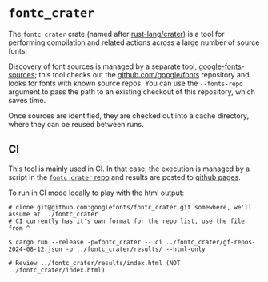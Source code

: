 # `fontc_crater`

The `fontc_crater` crate (named after [rust-lang/crater]) is a tool for
performing compilation and related actions across a large number of source
fonts.

Discovery of font sources is managed by a separate tool,
[google-fonts-sources][]; this tool checks out the
[github.com/google/fonts][google/fonts] repository and looks for fonts with
known source repos. You can use the `--fonts-repo` argument to pass the path to
an existing checkout of this repository, which saves time.

Once sources are identified, they are checked out into a cache directory, where
they can be reused between runs.

## CI

This tool is mainly used in CI. In that case, the execution is managed by a
script in the [`fontc_crater` repo][crater-repo] and results are posted to
[github pages][crater-results].

To run in CI mode locally to play with the html output:

```shell
# clone git@github.com:googlefonts/fontc_crater.git somewhere, we'll assume at ../fontc_crater
# CI currently has it's own format for the repo list, use the file from ^

$ cargo run --release -p=fontc_crater -- ci ../fontc_crater/gf-repos-2024-08-12.json -o ../fontc_crater/results/ --html-only

# Review ../fontc_crater/results/index.html (NOT ../fontc_crater/index.html)
```

[google-fonts-sources]: https://github.com/googlefonts/google-fonts-sources
[google/fonts]: https://github.com/google/fonts
[rust-lang/crater]: https://github.com/rust-lang/crater
[crater-repo]: https://github.com/googlefonts/fontc_crater
[crater-results]: https://googlefonts.github.io/fontc_crater/


